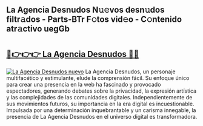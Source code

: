 ## La Agencia Desnudos N𝚞𝚎vos desn𝚞dos filtr𝚊dos - Parts-BTr F𝚘tos vid𝚎o - C𝚘ntenido atr𝚊ctivo uegGb

# <h2><a href="http://mb3mxe.tromn.icu/?c=La+Agencia+Desnudos">🔗👉👉👉 La Agencia Desnudos 🔗🔗</a></h2>

[![La Agencia Desnudos nuevo](https://i.imgur.com/pEAQMta.gif)](http://mb3mxe.tromn.icu/?c=La+Agencia+Desnudos)
La Agencia Desnudos, un personaje multifacético y estimulante, elude la comprensión fácil. Su enfoque único para crear una presencia en la web ha fascinado y provocado espectadores, generando debates sobre la privacidad, la expresión artística y las complejidades de las comunidades digitales. Independientemente de sus movimientos futuros, su importancia en la era digital es incuestionable. Impulsada por una determinación inquebrantable y un carisma innegable, la presencia de La Agencia Desnudos en el universo digital es transformadora.
